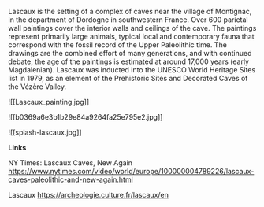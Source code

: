 Lascaux is the setting of a complex of caves near the village of Montignac, in the department of Dordogne in southwestern France. Over 600 parietal wall paintings cover the interior walls and ceilings of the cave. The paintings represent primarily large animals, typical local and contemporary fauna that correspond with the fossil record of the Upper Paleolithic time. The drawings are the combined effort of many generations, and with continued debate, the age of the paintings is estimated at around 17,000 years (early Magdalenian). Lascaux was inducted into the UNESCO World Heritage Sites list in 1979, as an element of the Prehistoric Sites and Decorated Caves of the Vézère Valley.

![[Lascaux_painting.jpg]]

![[b0369a6e3b1b29e84a9264fa25e795e2.jpg]]

![[splash-lascaux.jpg]]

**Links**

NY Times: Lascaux Caves, New Again
https://www.nytimes.com/video/world/europe/100000004789226/lascaux-caves-paleolithic-and-new-again.html

Lascaux
https://archeologie.culture.fr/lascaux/en